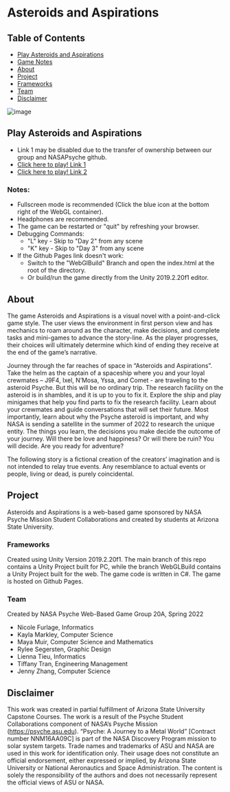 # Asteroids and Aspirations

## Table of Contents
*  [Play Asteroids and Aspirations](#play-asteroids-and-aspirations)
*  [Game Notes](#notes)
*  [About](#about)
*  [Project](#project)
*  [Frameworks](#frameworks)
*  [Team](#team)
*  [Disclaimer](#disclaimer)


![image](https://user-images.githubusercontent.com/59845833/164561558-dbd43d81-44bb-4c32-a568-0ee004536b6f.png)

## Play Asteroids and Aspirations
* Link 1 may be disabled due to the transfer of ownership between our group and NASAPsyche github.
* [Click here to play! Link 1](https://nfurlage.github.io/2022_NASAPsyche20A_AsteroidsAndAspirations/)
* [Click here to play! Link 2](https://nasapsyche.github.io/2022_NASAPsyche20A_AsteroidsAndAspirations/)

### Notes: 
* Fullscreen mode is recommended (Click the blue icon at the bottom right of the WebGL container).
* Headphones are recommended.
* The game can be restarted or "quit" by refreshing your browser.
* Debugging Commands:
  * "L" key - Skip to "Day 2" from any scene
  * "K" key - Skip to "Day 3" from any scene
* If the Github Pages link doesn't work:
  * Switch to the "WebGlBuild" Branch and open the index.html at the root of the directory.
  * Or build/run the game directly from the Unity 2019.2.20f1 editor.

## About
The game Asteroids and Aspirations is a visual novel with a point-and-click game style. The user views the environment in first person view and has
 mechanics to roam around as the character, make decisions, and complete tasks and mini-games to advance the story-line.
As the player progresses, their choices will ultimately determine which kind of ending they receive at the end of the game’s narrative.

Journey through the far reaches of space in “Asteroids and Aspirations”. Take the helm as the captain of a spaceship where you and your loyal crewmates – J9F4, Ixel,
N’Mosa, Yssa, and Comet - are traveling to the asteroid Psyche. But this will be no ordinary trip.  The research facility on the asteroid is in shambles, and it is up to you to fix it.
Explore the ship and play minigames that help you find parts to fix the research facility. Learn about your crewmates and guide conversations that will set their future.
Most importantly, learn about why the Psyche asteroid is important, and why NASA is sending a satellite in the summer of 2022 to research the unique entity.
The things you learn, the decisions you make decide the outcome of your journey. Will there be love and happiness? Or will there be ruin? You will decide.
Are you ready for adventure?

The following story is a fictional creation of the creators’ imagination and is not intended to relay true events.
Any resemblance to actual events or people, living or dead, is purely coincidental.


## Project
Asteroids and Aspirations is a web-based game sponsored by NASA Psyche Mission Student Collaborations and created by students at Arizona State University.

### Frameworks
Created using Unity Version 2019.2.20f1. The main branch of this repo contains a Unity Project built for PC, while the branch WebGLBuild contains a Unity Project built for the web. The game code is written in C#. The game is hosted on Github Pages.

### Team
Created by NASA Psyche Web-Based Game Group 20A, Spring 2022
* Nicole Furlage, Informatics
* Kayla Markley, Computer Science
* Maya Muir, Computer Science and Mathematics
* Rylee Segersten, Graphic Design
* Lienna Tieu, Informatics
* Tiffany Tran, Engineering Management
* Jenny Zhang, Computer Science

## Disclaimer
This work was created in partial fulfillment of Arizona State University Capstone Courses.
The work is a result of the Psyche Student Collaborations component of
NASA’s Psyche Mission (https://psyche.asu.edu). “Psyche: A Journey to a Metal World”
[Contract number NNM16AA09C] is part of the NASA Discovery Program mission
to solar system targets. Trade names and trademarks of ASU and NASA are used in
this work for identification only. Their usage does not constitute an official
endorsement, either expressed or implied, by Arizona State University or National
 Aeronautics and Space Administration. The content is solely the responsibility of
the authors and does not necessarily represent the official views of ASU or NASA.
